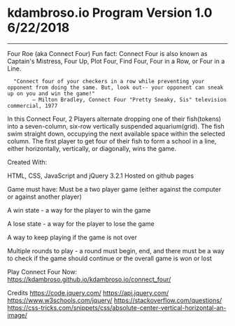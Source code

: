 # kdambroso.io                                           Program Version 1.0  6/22/2018
---------------------------------------------------------------------------------------------

Four Roe (aka Connect Four)
Fun fact: Connect Four is also known as Captain's Mistress, Four Up, Plot Four, Find Four, Four in a Row, or Four in a Line.

      "Connect four of your checkers in a row while preventing your opponent from doing the same. But, look out-- your opponent can sneak up on you and win the game!"
            — Milton Bradley, Connect Four "Pretty Sneaky, Sis" television commercial, 1977

In this Connect Four, 2 Players alternate dropping one of their fish(tokens) into a seven-column, six-row vertically suspended aquarium(grid). The fish swim straight down, occupying the next available space within the selected column. The first player to get four of their fish to form a school in a line, either horizontally, vertically, or diagonally, wins the game.

Created With:

HTML, CSS, JavaScript and jQuery 3.2.1
Hosted on github pages

Game must have:
Must be a two player game (either against the computer or against another player)

A win state - a way for the player to win the game

A lose state - a way for the player to lose the game

A way to keep playing if the game is not over

Multiple rounds to play - a round must begin, end, and there must be a way to check if the game should continue or the overall game is won or lost

Play Connect Four Now:
https://kdambroso.github.io/kdambroso.io/connect_four/

Credits
https://code.jquery.com/
https://api.jquery.com/
https://www.w3schools.com/jquery/
https://stackoverflow.com/questions/
https://css-tricks.com/snippets/css/absolute-center-vertical-horizontal-an-image/
